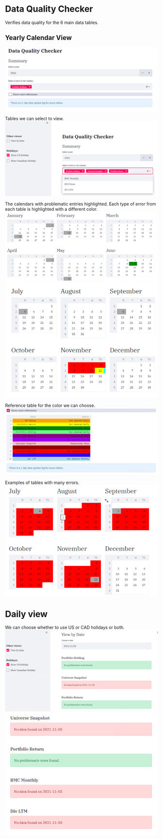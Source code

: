 # Data Quality Checker
Verifies data quality for the 6 main data tables.

## Yearly Calendar View
![Summary view](screenshot_selection.png)


Tables we can select to view.
![Selection dropdown](screenshot_selection_dropdown.png)


The calendars with problematic entries highlighted. Each type of error from each table is highlighted with a different color.
![Jan to June](prob_cal_jan_june.png)
![July to December](prob_calendar_july_decem_2021.png)


Reference table for the color we can choose.
![Daily view selection](color_ref.png)


Examples of tables with many errors.
![Daily view selection](prob_calendar_july_decem.png)

# Daily view
We can choose whether to use US or CAD holidays or both.
![Daily view selection](daily_view_selection.png)
![Daily view selection](daily_view_messages.png)

